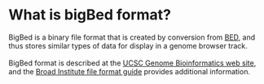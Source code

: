 # What is bigBed format?
<!-- pombase_categories: Data Submission and Formats -->

BigBed is a binary file format that is created by conversion from
[BED](/faq/what-bed-format), and thus stores similar types of data for
display in a genome browser track.\
\
BigBed format is described at the [UCSC Genome Bioinformatics web site](http://genome.ucsc.edu/goldenPath/help/bigBed.html), and the
[Broad Institute file format guide](http://www.broadinstitute.org/software/igv/bigbed) provides
additional information.

